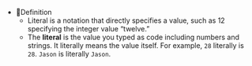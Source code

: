 - 📝Definition
    - Literal is a notation that directly specifies a value, such as 12 specifying the integer value “twelve.”
    - The **literal** is the value you typed as code including numbers and strings. It literally means the value itself. For example, `28` literally is `28`. `Jason` is literally `Jason`.
    